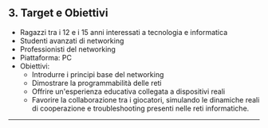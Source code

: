 ## 3. Target e Obiettivi

- Ragazzi tra i 12 e i 15 anni interessati a tecnologia e informatica
- Studenti avanzati di networking
- Professionisti del networking
- Piattaforma: PC
- Obiettivi:
  - Introdurre i principi base del networking
  - Dimostrare la programmabilità delle reti
  - Offrire un'esperienza educativa collegata a dispositivi reali
  - Favorire la collaborazione tra i giocatori, simulando le dinamiche reali di cooperazione e troubleshooting presenti nelle reti informatiche.

---
